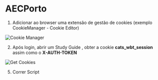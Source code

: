 # AECPorto

1. Adicionar ao browser uma extensão de gestão de cookies (exemplo CookieManager - Cookie Editor)
   
![Cookie Manager](https://github.com/JoseAbreu28/AECPorto/blob/efab98d873dcf8a80f46ffdb8eadb1cdb9dcc4d9/cookieManager.png)


2. Após login, abrir um Study Guide , obter a cookie **cats_wbt_session** assim como o **X-AUTH-TOKEN**

  ![Get Cookies](https://github.com/JoseAbreu28/AECPorto/blob/efab98d873dcf8a80f46ffdb8eadb1cdb9dcc4d9/2025-02-25_19-27.png)
  
5. Correr Script
   
